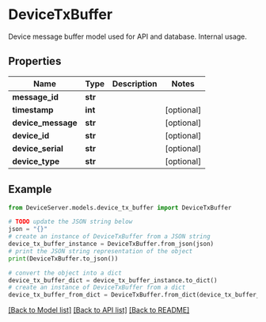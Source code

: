 # DeviceTxBuffer

Device message buffer model used for API and database. Internal usage.

## Properties

Name | Type | Description | Notes
------------ | ------------- | ------------- | -------------
**message_id** | **str** |  | 
**timestamp** | **int** |  | [optional] 
**device_message** | **str** |  | [optional] 
**device_id** | **str** |  | [optional] 
**device_serial** | **str** |  | [optional] 
**device_type** | **str** |  | [optional] 

## Example

```python
from DeviceServer.models.device_tx_buffer import DeviceTxBuffer

# TODO update the JSON string below
json = "{}"
# create an instance of DeviceTxBuffer from a JSON string
device_tx_buffer_instance = DeviceTxBuffer.from_json(json)
# print the JSON string representation of the object
print(DeviceTxBuffer.to_json())

# convert the object into a dict
device_tx_buffer_dict = device_tx_buffer_instance.to_dict()
# create an instance of DeviceTxBuffer from a dict
device_tx_buffer_from_dict = DeviceTxBuffer.from_dict(device_tx_buffer_dict)
```
[[Back to Model list]](../README.md#documentation-for-models) [[Back to API list]](../README.md#documentation-for-api-endpoints) [[Back to README]](../README.md)


